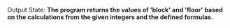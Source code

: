 Output State: **The program returns the values of 'block' and 'floor' based on the calculations from the given integers and the defined formulas.**